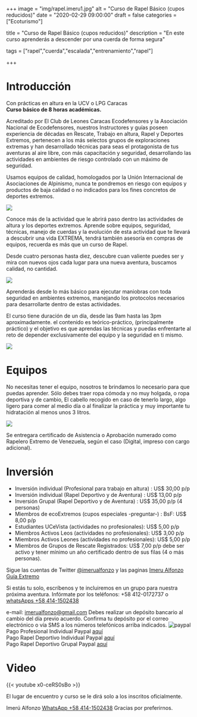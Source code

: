+++
image = "img/rapel.imeru1.jpg" 
alt = "Curso de Rapel Básico (cupos reducidos)" 
date = "2020-02-29 09:00:00"
draft = false 
categories = ["Ecoturismo"] 

title = "Curso de Rapel Básico (cupos reducidos)" 
description = "En este curso aprenderás a descender por una cuerda de forma segura" 

tags = ["rapel","cuerda","escalada","entrenamiento","rapel"] 

+++
# Introducción
Con prácticas en altura en la UCV o LPG Caracas  
**Curso básico de 8 horas académicas.**

Acreditado por El Club de Leones Caracas Ecodefensores y la Asociación Nacional de Ecodefensores, nuestros Instructores y guías poseen experiencia de décadas en Rescate, Trabajo en altura, Rapel y Deportes Extremos, pertenecen a los más selectos grupos de exploraciones extremas y han desarrollado técnicas para seas el protagonista de tus aventuras al aire libre, con más capacitación y seguridad, desarrollando las actividades en ambientes de riesgo controlado con un máximo de seguridad.

Usamos equipos de calidad, homologados por la Unión Internacional de Asociaciones de Alpinismo, nunca te pondremos en riesgo con equipos y productos de baja calidad o no indicados para los fines concretos de deportes extremos.

![](/img/rapel1.jpg) 

Conoce más de la actividad que le abrirá paso dentro las actividades de altura y los deportes extremos. Aprende sobre equipos, seguridad, técnicas, manejo de cuerdas y la evolución de esta actividad que te llevará a descubrir una vida EXTREMA, tendrá también asesoría en compras de equipos, recuerda es más que un curso de Rapel.

Desde cuatro personas hasta diez, descubre cuan valiente puedes ser y mira con nuevos ojos cada lugar para una nueva aventura, buscamos calidad, no cantidad.

![](/img/rapel2.jpg) 

Aprenderás desde lo más básico para ejecutar maniobras con toda seguridad en ambientes extremos, manejando los protocolos necesarios para desarrollarte dentro de estas actividades.

El curso tiene duración de un día, desde las 9am hasta las 3pm aproximadamente. el contenido es teórico-práctico, (principalmente práctico) y el objetivo es que aprendas las técnicas y puedas enfrentarte al reto de depender exclusivamente del equipo y la seguridad en ti mismo.

![](/img/rapel3.jpg) 

# Equipos

No necesitas tener el equipo, nosotros te brindamos lo necesario para que puedas aprender.  Sólo debes traer ropa cómoda y no muy holgada, o ropa deportiva y de cambio, El cabello recogido en caso de tenerlo largo, algo ligero para comer al medio día o al finalizar la práctica y muy importante tu hidratación  al menos unos 3 litros.

![](/img/rapel4.jpg) 

Se entregara certificado de Asistencia o Aprobación numerado como Rapelero Extremo de Venezuela, según el caso (Digital, impreso con cargo adicional).

# Inversión
- Inversión individual (Profesional para trabajo en altura) : US$ 30,00 p/p  
- Inversión individual (Rapel Deportivo y de Aventura) : US$ 13,00 p/p  
- Inversión Grupal (Rapel Deportivo y de Aventura) : US$ 35,00 p/p (4 personas)  
- Miembros de ecoExtremos (cupos especiales -preguntar-) : BsF: US$ 8,00 p/p  
- Estudiantes UCeVista (actividades no profesionales): US$ 5,00 p/p  
- Miembros Activos Leos (actividades no profesionales): US$ 3,00 p/p
- Miembros Activos Leones (actividades no profesionales): US$ 5,00 p/p
- Miembros de Grupos de Rescate Registrados: US$ 7,00 p/p debe ser activo y tener mínimo un año certificado dentro de sus filas (4 o más personas).  

Sigue las cuentas de Twitter [@imerualfonzo](https://twitter.com/imerualfonzo) y las paginas [Imeru Alfonzo Guía Extremo](https://www.facebook.com/guia.imeru) 

Si estás tu solo, escríbenos y te incluiremos en un grupo para nuestra próxima aventura. Infórmate por los teléfonos: +58 412-0172737 o [whatsApps +58 414-1502438](https://wa.me/584141502430)

e-mail: imerualfonzo@gmail.com
Debes realizar un depósito bancario al cambio del día previo acuerdo<!--, en la Cuenta de Ahorros del Banco Mercantil Nº 0105-0277-270277-03474-4 a nombre de Imeru Alfonzo, 12258401. Pago móvil Banco Mercantil 0105 04141502438 de 12258401-->. Confirma tu depósito por el correo electrónico o vía SMS a los números telefónicos arriba indicados.
![paypal](img/reward/paypal-btn.png "Transfiere dinero vía paypal")
Pago Profesional Individual Paypal [aquí](https://www.paypal.me/imerualfonzo/30)  
Pago Rapel Deportivo Individual Paypal [aquí](https://www.paypal.me/imerualfonzo/13)  
Pago Rapel Deportivo Grupal Paypal [aquí](https://www.paypal.me/imerualfonzo/35)

# Video

{{< youtube x0-ceRS0sBo >}}

El lugar de encuentro y curso se le dirá solo a los inscritos oficialmente.

Imerú Alfonzo [WhatsApp +58 414-1502438](https://wa.me/584141502438)
Gracias por preferirnos.
